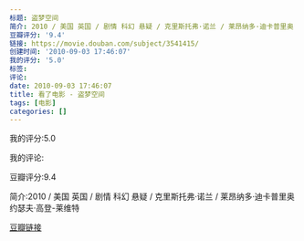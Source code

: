 ```yaml
---
标题: 盗梦空间
简介: 2010 / 美国 英国 / 剧情 科幻 悬疑 / 克里斯托弗·诺兰 / 莱昂纳多·迪卡普里奥 约瑟夫·高登-莱维特
豆瓣评分: '9.4'
链接: https://movie.douban.com/subject/3541415/
创建时间: '2010-09-03 17:46:07'
我的评分: '5.0'
标签:
评论:
date: 2010-09-03 17:46:07
title: 看了电影 - 盗梦空间
tags: [电影]
categories: []
---
```


我的评分:5.0

我的评论:

豆瓣评分:9.4

简介:2010 / 美国 英国 / 剧情 科幻 悬疑 / 克里斯托弗·诺兰 / 莱昂纳多·迪卡普里奥 约瑟夫·高登-莱维特

[豆瓣链接](https://movie.douban.com/subject/3541415/)

